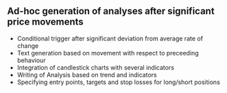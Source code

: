 ## Ad-hoc generation of analyses after significant price movements
* Conditional trigger after significant deviation from average rate of change
* Text generation based on movement with respect to preceeding behaviour
* Integration of candlestick charts with several indicators
* Writing of Analysis based on trend and indicators
* Specifying entry points, targets and stop losses for long/short positions
